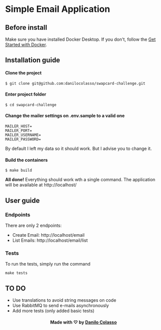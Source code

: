 Simple Email Application
===================

## Before install
Make sure you have installed Docker Desktop. If you don't, follow the <a href="https://www.docker.com/get-started" target="_blank">Get Started with Docker</a>.


## Installation guide

#### Clone the project
    $ git clone git@github.com:danilocolasso/swapcard-challenge.git

#### Enter project folder

    $ cd swapcard-challenge

#### Change the mailer settings on .env.sample to a valid one
    MAILER_HOST=
    MAILER_PORT=
    MAILER_USERNAME=
    MAILER_PASSWORD=

By default I left my data so it should work. But I advise you to change it.

#### Build the containers
    $ make build

**All done!** Everything should work wth a single command. The application will be available at
http://localhost/

## User guide
### Endpoints
There are only 2 endpoints:
- Create Email: http://localhost/email
- List Emails: http://localhost/email/list

### Tests
To run the tests, simply run the command

    make tests

## TO DO
- Use translations to avoid string messages on code
- Use RabbitMQ to send e-mails asynchronously
- Add more tests (only added basic tests)


<h4 align="center">
    Made with ♡ by <a href="https://www.linkedin.com/in/danilocolasso/" target="_blank">Danilo Colasso</a>
</h4>
